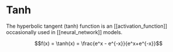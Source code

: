 # Tanh

The hyperbolic tangent (tanh) function is an [[activation_function]] occasionally used in [[neural_network]] models.

$$f(x) = \tanh(x) = \frac{e^x - e^{-x}}{e^x+e^{-x}}$$